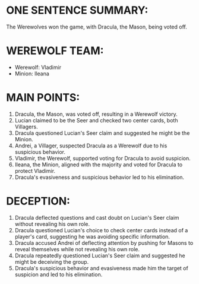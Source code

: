 # ONE SENTENCE SUMMARY:
The Werewolves won the game, with Dracula, the Mason, being voted off.

# WEREWOLF TEAM:
- Werewolf: Vladimir
- Minion: Ileana

# MAIN POINTS:
1. Dracula, the Mason, was voted off, resulting in a Werewolf victory.
2. Lucian claimed to be the Seer and checked two center cards, both Villagers.
3. Dracula questioned Lucian's Seer claim and suggested he might be the Minion.
4. Andrei, a Villager, suspected Dracula as a Werewolf due to his suspicious behavior.
5. Vladimir, the Werewolf, supported voting for Dracula to avoid suspicion.
6. Ileana, the Minion, aligned with the majority and voted for Dracula to protect Vladimir.
7. Dracula's evasiveness and suspicious behavior led to his elimination.

# DECEPTION:
1. Dracula deflected questions and cast doubt on Lucian's Seer claim without revealing his own role.
2. Dracula questioned Lucian's choice to check center cards instead of a player's card, suggesting he was avoiding specific information.
3. Dracula accused Andrei of deflecting attention by pushing for Masons to reveal themselves while not revealing his own role.
4. Dracula repeatedly questioned Lucian's Seer claim and suggested he might be deceiving the group.
5. Dracula's suspicious behavior and evasiveness made him the target of suspicion and led to his elimination.